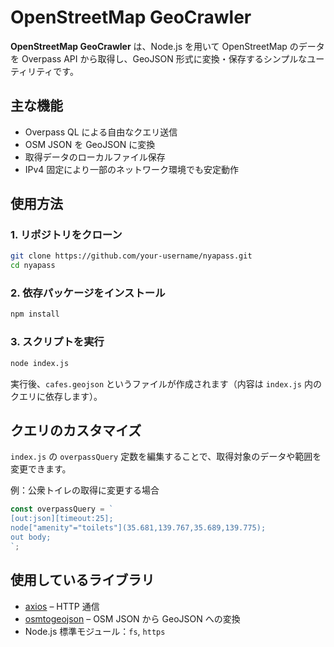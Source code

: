 # OpenStreetMap GeoCrawler

**OpenStreetMap GeoCrawler** は、Node.js を用いて OpenStreetMap のデータを Overpass API から取得し、GeoJSON 形式に変換・保存するシンプルなユーティリティです。

## 主な機能

- Overpass QL による自由なクエリ送信
- OSM JSON を GeoJSON に変換
- 取得データのローカルファイル保存
- IPv4 固定により一部のネットワーク環境でも安定動作


## 使用方法

### 1. リポジトリをクローン

```bash
git clone https://github.com/your-username/nyapass.git
cd nyapass
````

### 2. 依存パッケージをインストール

```bash
npm install
```

### 3. スクリプトを実行

```bash
node index.js
```

実行後、`cafes.geojson` というファイルが作成されます（内容は `index.js` 内のクエリに依存します）。


## クエリのカスタマイズ

`index.js` の `overpassQuery` 定数を編集することで、取得対象のデータや範囲を変更できます。

例：公衆トイレの取得に変更する場合

```javascript
const overpassQuery = `
[out:json][timeout:25];
node["amenity"="toilets"](35.681,139.767,35.689,139.775);
out body;
`;
```

## 使用しているライブラリ

* [axios](https://www.npmjs.com/package/axios) – HTTP 通信
* [osmtogeojson](https://github.com/tyrasd/osmtogeojson) – OSM JSON から GeoJSON への変換
* Node.js 標準モジュール：`fs`, `https`
